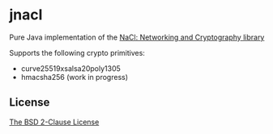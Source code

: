 jnacl
=====

Pure Java implementation of the [NaCl: Networking and Cryptography library](http://nacl.cr.yp.to/)

Supports the following crypto primitives:

* curve25519xsalsa20poly1305 
* hmacsha256 (work in progress)

License
-------

[The BSD 2-Clause License](http://opensource.org/licenses/bsd-license.php)
